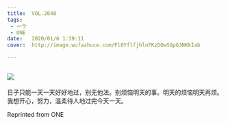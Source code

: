 ```yaml
---
title:	VOL.2648
tags:
 - 一个
 - ONE
date:	2020/01/6 1:39:11
cover:	http://image.wufazhuce.com/Fl0YflfjhlnFKzDOwSGpG3NKkIab

---
```

![](http://image.wufazhuce.com/Fl0YflfjhlnFKzDOwSGpG3NKkIab)
---

日子只能一天一天好好地过，别无他法。别烦恼明天的事。明天的烦恼明天再烦。我想开心，努力，温柔待人地过完今天一天。
 
Reprinted from ONE
